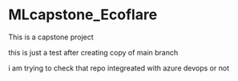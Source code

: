 # MLcapstone_Ecoflare

This is a capstone project


this is just a test after creating copy of main branch


i am trying to check that repo integreated with azure devops or not
